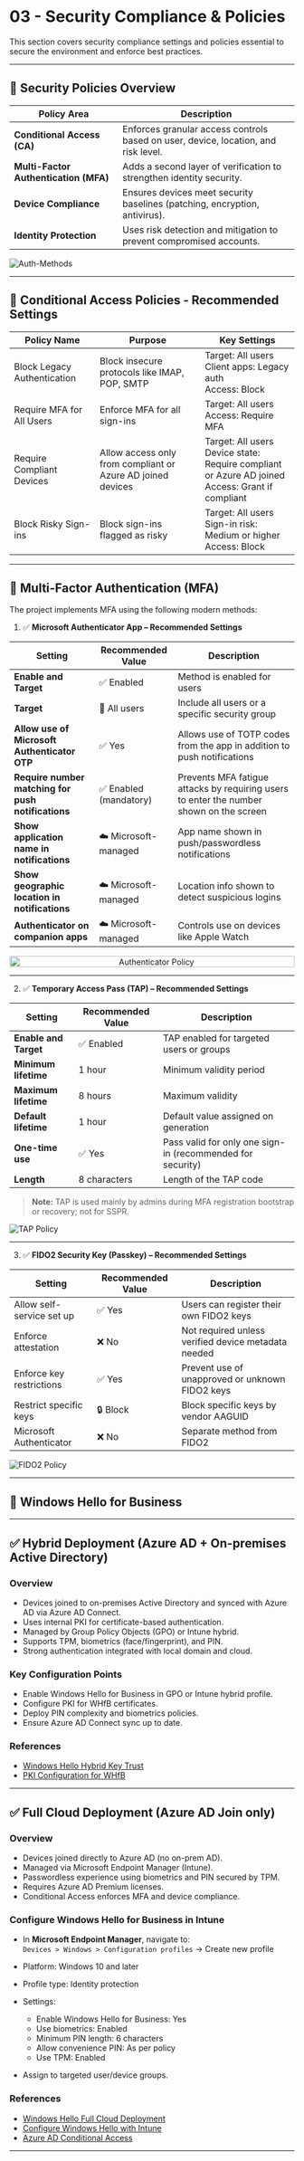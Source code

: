 # 03 - Security Compliance & Policies

This section covers security compliance settings and policies essential to secure the environment and enforce best practices.

---

## 🔴 Security Policies Overview

| Policy Area                 | Description                                                        |
|----------------------------|--------------------------------------------------------------------|
| **Conditional Access (CA)**| Enforces granular access controls based on user, device, location, and risk level. |
| **Multi-Factor Authentication (MFA)** | Adds a second layer of verification to strengthen identity security.        |
| **Device Compliance**       | Ensures devices meet security baselines (patching, encryption, antivirus). |
| **Identity Protection**     | Uses risk detection and mitigation to prevent compromised accounts. |

![Auth-Methods](https://github.com/AliChoukatli/CyberShield-Enterprise/blob/main/03_AzureAD_Sync_%26_Endpoint_Security/Screenshots/Auth-Methods.png)

---


## 🔴 **Conditional Access Policies - Recommended Settings**

| Policy Name                    | Purpose                                             | Key Settings                                                         |
|-------------------------------|-----------------------------------------------------|----------------------------------------------------------------------|
| Block Legacy Authentication    | Block insecure protocols like IMAP, POP, SMTP      | Target: All users<br>Client apps: Legacy auth<br>Access: Block      |
| Require MFA for All Users      | Enforce MFA for all sign-ins                        | Target: All users<br>Access: Require MFA                            |
| Require Compliant Devices      | Allow access only from compliant or Azure AD joined devices | Target: All users<br>Device state: Require compliant or Azure AD joined<br>Access: Grant if compliant |
| Block Risky Sign-ins           | Block sign-ins flagged as risky                      | Target: All users<br>Sign-in risk: Medium or higher<br>Access: Block|

---

## 🔴 Multi-Factor Authentication (MFA)

The project implements MFA using the following modern methods:

1. ✅  **Microsoft Authenticator App – Recommended Settings**

| Setting                                            | Recommended Value       | Description                                                                                   |
|----------------------------------------------------|--------------------------|-----------------------------------------------------------------------------------------------|
| **Enable and Target**                              | ✅ Enabled               | Method is enabled for users                                                                   |
| **Target**                                         | 🎯 All users             | Include all users or a specific security group                                                |
| **Allow use of Microsoft Authenticator OTP**       | ✅ Yes                  | Allows use of TOTP codes from the app in addition to push notifications                      |
| **Require number matching for push notifications** | ✅ Enabled (mandatory)   | Prevents MFA fatigue attacks by requiring users to enter the number shown on the screen      |
| **Show application name in notifications**         | ☁️ Microsoft-managed     | App name shown in push/passwordless notifications                                            |
| **Show geographic location in notifications**      | ☁️ Microsoft-managed     | Location info shown to detect suspicious logins                                             |
| **Authenticator on companion apps**                | ☁️ Microsoft-managed     | Controls use on devices like Apple Watch                                                    |


<p align="center">
  <img src="https://github.com/AliChoukatli/CyberShield-Enterprise/blob/main/03_AzureAD_Sync_%26_Endpoint_Security/Screenshots/Authenticator-Policy.png" alt="Authenticator Policy" width="100%" style="max-height: 20px; object-fit: contain;" />
</p>




---

2. ✅  **Temporary Access Pass (TAP) – Recommended Settings**

| Setting                   | Recommended Value  | Description                                                                                   |
|---------------------------|--------------------|-----------------------------------------------------------------------------------------------|
| **Enable and Target**     | ✅ Enabled         | TAP enabled for targeted users or groups                                                     |
| **Minimum lifetime**      | 1 hour             | Minimum validity period                                                                      |
| **Maximum lifetime**      | 8 hours            | Maximum validity                                                                            |
| **Default lifetime**      | 1 hour             | Default value assigned on generation                                                        |
| **One-time use**          | ✅ Yes             | Pass valid for only one sign-in (recommended for security)                                   |
| **Length**                | 8 characters       | Length of the TAP code                                                                       |

> **Note:** TAP is used mainly by admins during MFA registration bootstrap or recovery; not for SSPR.

![TAP Policy](https://github.com/AliChoukatli/CyberShield-Enterprise/blob/main/03_AzureAD_Sync_%26_Endpoint_Security/Screenshots/TAP-Policy.png)

---

3. ✅  **FIDO2 Security Key (Passkey) – Recommended Settings**

| Setting                     | Recommended Value | Description                                                                 |
|----------------------------|-------------------|-----------------------------------------------------------------------------|
| Allow self-service set up  | ✅ Yes            | Users can register their own FIDO2 keys                                    |
| Enforce attestation        | ❌ No             | Not required unless verified device metadata needed                         |
| Enforce key restrictions   | ✅ Yes            | Prevent use of unapproved or unknown FIDO2 keys                            |
| Restrict specific keys     | 🔒 Block          | Block specific keys by vendor AAGUID                                       |
| Microsoft Authenticator    | ❌ No             | Separate method from FIDO2                                                 |

![FIDO2 Policy](https://github.com/AliChoukatli/CyberShield-Enterprise/blob/main/03_AzureAD_Sync_%26_Endpoint_Security/Screenshots/FIDO2-Policy.png)

---

## 🔴 Windows Hello for Business

---

## ✅ Hybrid Deployment (Azure AD + On-premises Active Directory)

### Overview

- Devices joined to on-premises Active Directory and synced with Azure AD via Azure AD Connect.  
- Uses internal PKI for certificate-based authentication.  
- Managed by Group Policy Objects (GPO) or Intune hybrid.  
- Supports TPM, biometrics (face/fingerprint), and PIN.  
- Strong authentication integrated with local domain and cloud.

###  Key Configuration Points

- Enable Windows Hello for Business in GPO or Intune hybrid profile.  
- Configure PKI for WHfB certificates.  
- Deploy PIN complexity and biometrics policies.  
- Ensure Azure AD Connect sync up to date.

### References

- [Windows Hello Hybrid Key Trust](https://learn.microsoft.com/en-us/windows/security/identity-protection/hello-for-business/hello-hybrid-key-trust)  
- [PKI Configuration for WHfB](https://learn.microsoft.com/en-us/windows/security/identity-protection/hello-for-business/hello-pki)  

---

## ✅  Full Cloud Deployment (Azure AD Join only)

### Overview

- Devices joined directly to Azure AD (no on-prem AD).  
- Managed via Microsoft Endpoint Manager (Intune).  
- Passwordless experience using biometrics and PIN secured by TPM.  
- Requires Azure AD Premium licenses.  
- Conditional Access enforces MFA and device compliance.

### Configure Windows Hello for Business in Intune

- In **Microsoft Endpoint Manager**, navigate to:  
  `Devices > Windows > Configuration profiles` → Create new profile  
- Platform: Windows 10 and later  
- Profile type: Identity protection  
- Settings:  
  - Enable Windows Hello for Business: Yes  
  - Use biometrics: Enabled  
  - Minimum PIN length: 6 characters  
  - Allow convenience PIN: As per policy  
  - Use TPM: Enabled  

- Assign to targeted user/device groups.


### References

- [Windows Hello Full Cloud Deployment](https://learn.microsoft.com/en-us/windows/security/identity-protection/hello-for-business/hello-identity-verification)  
- [Configure Windows Hello with Intune](https://learn.microsoft.com/en-us/mem/intune/configuration/device-profiles#windows-hello-for-business)  
- [Azure AD Conditional Access](https://learn.microsoft.com/en-us/azure/active-directory/conditional-access/overview)  

---

